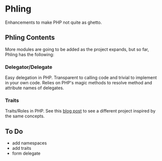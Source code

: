 # Phling

Enhancements to make PHP not quite as ghetto.


## Phling Contents

More modules are going to be added as the project expands, but so far, Phling has the following:


### Delegator/Delegate

Easy delegation in PHP. Transparent to calling code and trivial to implement in your own code. Relies on PHP's magic methods to resolve method and attribute names of delegates.


### Traits

Traits/Roles in PHP. See this [blog post](http://lucasoman.blogspot.com/2009/09/different-way-traits-in-php.html) to see a different project inspired by the same concepts.


## To Do
- add namespaces
- add traits
- form delegate
